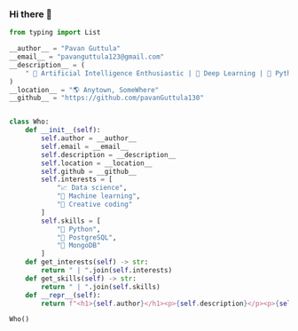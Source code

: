 ### Hi there 👋

<!--
**pavanGuttula130/pavanGuttula130** is a ✨ _special_ ✨ repository because its `README.md` (this file) appears on your GitHub profile.

Here are some ideas to get you started:

- 🔭 I’m currently working on ...
- 🌱 I’m currently learning ...
- 👯 I’m looking to collaborate on ...
- 🤔 I’m looking for help with ...
- 💬 Ask me about ...
- 📫 How to reach me: ...
- 😄 Pronouns: ...
- ⚡ Fun fact: ...
-->
```python
from typing import List

__author__ = "Pavan Guttula"
__email__ = "pavanguttula123@gmail.com"
__description__ = (
    " 🤖 Artificial Intelligence Enthusiastic | 🐬 Deep Learning | 🐍 Python "
)
__location__ = "🌎 Anytown, SomeWhere"
__github__ = "https://github.com/pavanGuttula130"


class Who:
    def __init__(self):
        self.author = __author__
        self.email = __email__
        self.description = __description__
        self.location = __location__
        self.github = __github__
        self.interests = [
            "📈 Data science",
            "🤖 Machine learning",
            "🎨 Creative coding"
        ]
        self.skills = [
            "🐍 Python",
            "🐘 PostgreSQL",
            "🍃 MongoDB"
        ]
    def get_interests(self) -> str:
        return " | ".join(self.interests)
    def get_skills(self) -> str:
        return " | ".join(self.skills)
    def __repr__(self):
        return f"<h1>{self.author}</h1><p>{self.description}</p><p>{self.location}</p><p>Interests: {self.get_interests()}</p><p>Skills: {self.get_skills()}</p><a href='{self.github}' target='_blank'>Check out my code on GitHub</a>"

Who()
```
